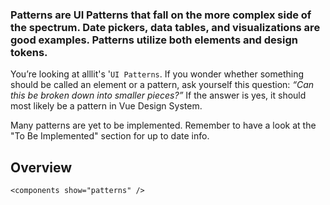 ### Patterns are UI Patterns that fall on the more complex side of the spectrum. Date pickers, data tables, and visualizations are good examples. Patterns utilize both elements and design tokens.

You’re looking at alllit's '<code>UI Patterns</code>. If you wonder whether something should be called an element or a pattern, ask yourself this question: _“Can this be broken down into smaller pieces?”_ If the answer is yes, it should most likely be a pattern in Vue Design System.

Many patterns are yet to be implemented. Remember to have a look at the "To Be Implemented" section for up to date info.

## Overview

```
<components show="patterns" />
```

